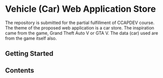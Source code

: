 # Vehicle (Car) Web Application Store

The repository is submitted for the partial fulfillment of CCAPDEV course. The theme of the
proposed web application is a car store. The inspiration came from the game, Grand Theft
Auto V or GTA V. The data (car) used are from the game itself also.

## Getting Started



## Contents

